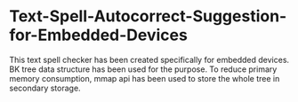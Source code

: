 # Text-Spell-Autocorrect-Suggestion-for-Embedded-Devices
This text spell checker has been created specifically for embedded devices. 
BK tree data structure has been used for the purpose. 
To reduce primary memory consumption, mmap api has been used to store the whole tree in secondary storage.
